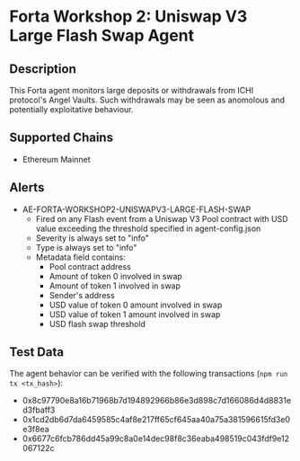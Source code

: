 # Forta Workshop 2: Uniswap V3 Large Flash Swap Agent

## Description

This Forta agent monitors large deposits or withdrawals from ICHI protocol's Angel Vaults. Such withdrawals may be seen as anomolous and potentially exploitative behaviour.

## Supported Chains

- Ethereum Mainnet

## Alerts

<!-- -->
- AE-FORTA-WORKSHOP2-UNISWAPV3-LARGE-FLASH-SWAP
  - Fired on any Flash event from a Uniswap V3 Pool contract with USD value exceeding the threshold specified in agent-config.json
  - Severity is always set to "info"
  - Type is always set to "info"
  - Metadata field contains:
    - Pool contract address
    - Amount of token 0 involved in swap
    - Amount of token 1 involved in swap
    - Sender's address
    - USD value of token 0 amount involved in swap
    - USD value of token 1 amount involved in swap
    - USD flash swap threshold

## Test Data

The agent behavior can be verified with the following transactions (`npm run tx <tx_hash>`):
- 0x8c97790e8a16b71968b7d194892966b86e3d898c7d166086d4d8831ed3fbaff3
- 0x1cd2db6d7da6459585c4af8e217ff65cf645aa40a75a381596615fd3e0e3f8ea
- 0x6677c6fcb786dd45a99c8a0e14dec98f8c36eaba498519c043fdf9e12067122c
